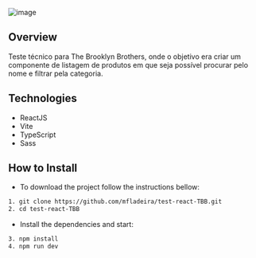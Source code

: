 ![image](https://github.com/mfladeira/test-react-TBB/assets/44096279/bee2f103-aa7b-4f21-9d74-b1829f8d1165)

## Overview

Teste técnico para The Brooklyn Brothers, onde o objetivo era criar um componente de listagem de produtos em que seja possível procurar pelo nome e filtrar pela categoria.

Technologies
------------------

- ReactJS
- Vite
- TypeScript
- Sass

How to Install
------------------

- To download the project follow the instructions bellow:

```bash
1. git clone https://github.com/mfladeira/test-react-TBB.git
2. cd test-react-TBB
```

- Install the dependencies and start:

```bash
3. npm install
4. npm run dev
```
